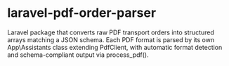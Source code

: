 # laravel-pdf-order-parser
Laravel package that converts raw PDF transport orders into structured arrays matching a JSON schema. Each PDF format is parsed by its own App\Assistants class extending PdfClient, with automatic format detection and schema-compliant output via process_pdf().
